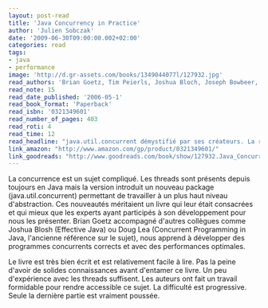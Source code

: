 ```yaml
---
layout: post-read
title: 'Java Concurrency in Practice'
author: 'Julien Sobczak'
date: '2009-06-30T09:00:00.002+02:00'
categories: read
tags:
- java
- performance
image: 'http://d.gr-assets.com/books/1349044077l/127932.jpg'
read_authors: 'Brian Goetz, Tim Peierls, Joshua Bloch, Joseph Bowbeer, David Holmes, Doug Lea'
read_note: 15
read_date_published: '2006-05-1'
read_book_format: 'Paperback'
read_isbn: '0321349601'
read_number_of_pages: 403
read_roti: 4
read_time: 12
read_headline: "java.util.concurrent démystifié par ses créateurs. La référence absolue pour appréhender ce sujet complexe."
link_amazon: "http://www.amazon.com/gp/product/0321349601/"
link_goodreads: "http://www.goodreads.com/book/show/127932.Java_Concurrency_in_Practice"
---
```



La concurrence est un sujet compliqué. Les threads sont présents depuis toujours en Java mais la version introduit un nouveau package (java.util.concurrent) permettant de travailler à un plus haut niveau d'abstraction. Ces nouveautés méritaient un livre qui leur était consacrées et qui mieux que les experts ayant participés à son développement pour nous les présenter. Brian Goetz accompagné d'autres collègues comme Joshua Blosh (Effective Java) ou Doug Lea (Concurrent Programming in Java, l'ancienne référence sur le sujet), nous apprend à développer des programmes concurrents corrects et avec des performances optimales.

Le livre est très bien écrit et est relativement facile à lire. Pas la peine d'avoir de solides connaissances avant d'entamer ce livre. Un peu d'expérience avec les threads suffisent. Les auteurs ont fait un travail formidable pour rendre accessible ce sujet. La difficulté est progressive. Seule la dernière partie est vraiment poussée.

